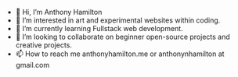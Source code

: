 - 👋 Hi, I’m Anthony Hamilton
- 👀 I’m interested in art and experimental websites within coding.
- 🌱 I’m currently learning Fullstack web development.
- 💞️ I’m looking to collaborate on beginner open-source projects and creative projects.
- 📫 How to reach me anthonyhamilton.me or anthonynhamilton at gmail.com

<!---
tonezbonez123/tonezbonez123 is a ✨ special ✨ repository because its `README.md` (this file) appears on your GitHub profile.
You can click the Preview link to take a look at your changes.
--->
